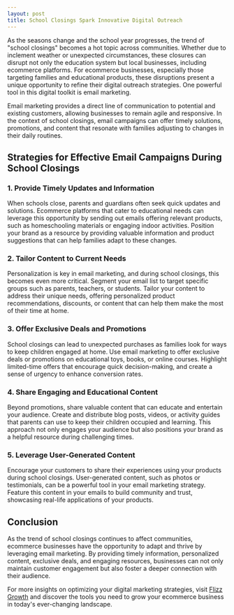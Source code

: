 ```yaml
---
layout: post
title: School Closings Spark Innovative Digital Outreach
---
```



As the seasons change and the school year progresses, the trend of "school closings" becomes a hot topic across communities. Whether due to inclement weather or unexpected circumstances, these closures can disrupt not only the education system but local businesses, including ecommerce platforms. For ecommerce businesses, especially those targeting families and educational products, these disruptions present a unique opportunity to refine their digital outreach strategies. One powerful tool in this digital toolkit is email marketing.

Email marketing provides a direct line of communication to potential and existing customers, allowing businesses to remain agile and responsive. In the context of school closings, email campaigns can offer timely solutions, promotions, and content that resonate with families adjusting to changes in their daily routines.

## Strategies for Effective Email Campaigns During School Closings

### 1. Provide Timely Updates and Information

When schools close, parents and guardians often seek quick updates and solutions. Ecommerce platforms that cater to educational needs can leverage this opportunity by sending out emails offering relevant products, such as homeschooling materials or engaging indoor activities. Position your brand as a resource by providing valuable information and product suggestions that can help families adapt to these changes.

### 2. Tailor Content to Current Needs

Personalization is key in email marketing, and during school closings, this becomes even more critical. Segment your email list to target specific groups such as parents, teachers, or students. Tailor your content to address their unique needs, offering personalized product recommendations, discounts, or content that can help them make the most of their time at home.

### 3. Offer Exclusive Deals and Promotions

School closings can lead to unexpected purchases as families look for ways to keep children engaged at home. Use email marketing to offer exclusive deals or promotions on educational toys, books, or online courses. Highlight limited-time offers that encourage quick decision-making, and create a sense of urgency to enhance conversion rates.

### 4. Share Engaging and Educational Content

Beyond promotions, share valuable content that can educate and entertain your audience. Create and distribute blog posts, videos, or activity guides that parents can use to keep their children occupied and learning. This approach not only engages your audience but also positions your brand as a helpful resource during challenging times.

### 5. Leverage User-Generated Content

Encourage your customers to share their experiences using your products during school closings. User-generated content, such as photos or testimonials, can be a powerful tool in your email marketing strategy. Feature this content in your emails to build community and trust, showcasing real-life applications of your products.

## Conclusion

As the trend of school closings continues to affect communities, ecommerce businesses have the opportunity to adapt and thrive by leveraging email marketing. By providing timely information, personalized content, exclusive deals, and engaging resources, businesses can not only maintain customer engagement but also foster a deeper connection with their audience.

For more insights on optimizing your digital marketing strategies, visit [Flizz Growth](https://flizzgrowth.com) and discover the tools you need to grow your ecommerce business in today's ever-changing landscape.